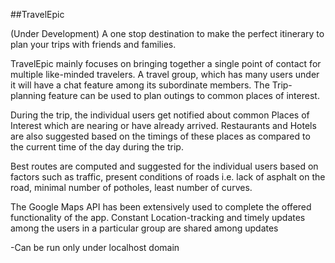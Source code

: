##TravelEpic

(Under Development) A one stop destination to make the perfect itinerary to plan your trips with friends and families.

TravelEpic mainly focuses on bringing together a single point of contact for multiple like-minded travelers. A travel group, which has many users under it will have a chat feature among its subordinate members. The Trip-planning feature can be used to plan outings to common places of interest.

During the trip, the individual users get notified about common Places of Interest which are nearing or have already arrived. Restaurants and Hotels are also suggested based on the timings of these places as compared to the current time of the day during the trip.

Best routes are computed and suggested for the individual users based on factors such as traffic, present conditions of roads i.e. lack of asphalt on the road, minimal number of potholes, least number of curves.

The Google Maps API has been extensively used to complete the offered functionality of the app. Constant Location-tracking and timely updates among the users in a particular group are shared among updates

-Can be run only under localhost domain
